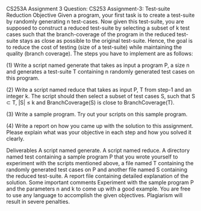 CS253A Assignment 3
Question:
CS253 Assignment-3: Test-suite Reduction
Objective
Given a program, your first task is to create a test-suite by randomly generating n test-cases. Now given this test-suite, you are supposed to construct a reduced test-suite by selecting a subset of k test cases such that the branch-coverage of the program in the reduced test-suite stays as close as possible to the original test-suite. Hence, the goal is to reduce the cost of testing (size of a test-suite) while maintaining the quality (branch coverage). The steps you have to implement are as follows:

(1) Write a script named generate that takes as input a program P, a size n and generates a test-suite T containing n randomly generated test cases on this program.

(2) Write a script named reduce that takes as input P, T from step-1 and an integer k. The script should then select a subset of test cases S, such that S ⊂ T, |S| ≤ k and BranchCoverage(S) is close to BranchCoverage(T).

(3) Write a sample program. Try out your scripts on this sample program.

(4) Write a report on how you came up with the solution to this assignment. Please explain what was your objective in each step and how you solved it clearly.
 

Deliverables
A script named generate.
A script named reduce.
A directory named test containing a sample program P that you wrote yourself to experiment with the scripts mentioned above, a file named T containing the randomly generated test cases on P and another file named S containing the reduced test-suite.
A report file containing detailed explanation of the solution.
Some important comments
Experiment with the sample program P and the parameters n and k to come up with a good example.
You are free to use any language to accomplish the given objectives.
Plagiarism will result in severe penalties.
